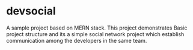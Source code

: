# devsocial
A sample project based on MERN stack. This project demonstrates Basic project structure and its a simple social network project which establish communication among the developers in the same team.
